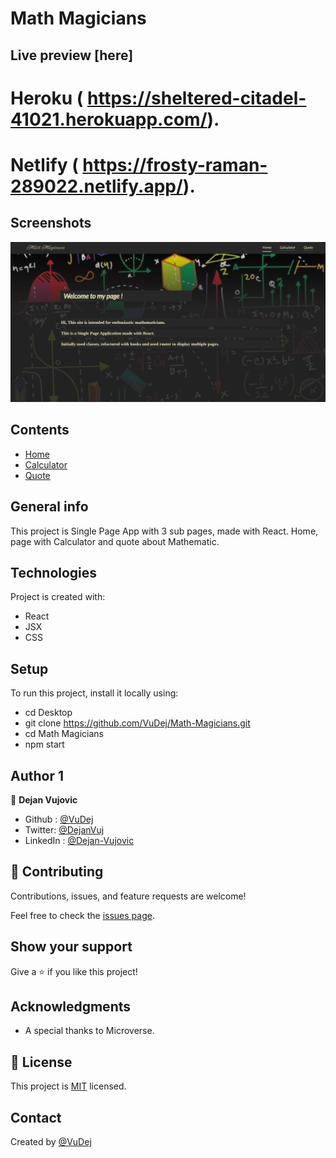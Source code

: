 # Math Magicians

## Live preview [here]
  # Heroku ( https://sheltered-citadel-41021.herokuapp.com/).
  # Netlify ( https://frosty-raman-289022.netlify.app/).


## Screenshots
![Example screenshot](img/screenshot.png)

## Contents
* [Home](#home)
* [Calculator](#calculator)
* [Quote](#quote)


## General info
This project is Single Page App with 3 sub pages, made with React.
Home, page with Calculator and quote about Mathematic.

## Technologies
Project is created with:
* React
* JSX
* CSS

## Setup
To run this project, install it locally using:
- cd Desktop
- git clone https://github.com/VuDej/Math-Magicians.git
- cd Math Magicians
- npm start 

## Author 1

👤 **Dejan Vujovic**

- Github : [@VuDej](https://github.com/VuDej)
- Twitter: [@DejanVuj](https://twitter.com/DejanVuj)
- LinkedIn : [@Dejan-Vujovic](https://www.linkedin.com/in/dejan-vujovic-5a0672225/)


## 🤝 Contributing

Contributions, issues, and feature requests are welcome!

Feel free to check the [issues page](https://github.com/VuDej/Math-Magicians/issues/2).

## Show your support

Give a ⭐️ if you like this project!

## Acknowledgments

- A special thanks to Microverse.

## 📝 License

This project is [MIT](LICENSE) licensed.

## Contact
Created by [@VuDej](https://github.com/VuDej)
